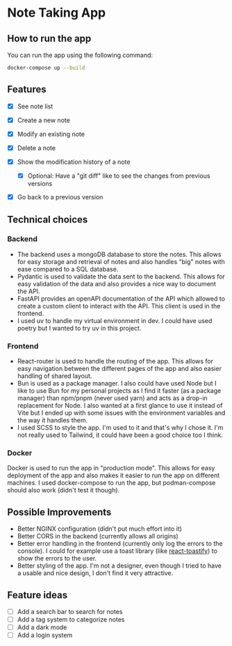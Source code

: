 # Note Taking App

## How to run the app

You can run the app using the following command:

```bash
docker-compose up --build
```

## Features
- [x] See note list
- [x] Create a new note
- [x] Modify an existing note
- [x] Delete a note
- [x] Show the modification history of a note
  - [x] Optional: Have a "git diff" like to see the changes from previous versions
- [x] Go back to a previous version


## Technical choices

### Backend

- The backend uses a mongoDB database to store the notes. This allows for easy storage and retrieval of notes and also handles "big" notes with ease compared to a SQL database.
- Pydantic is used to validate the data sent to the backend. This allows for easy validation of the data and also provides a nice way to document the API.
- FastAPI provides an openAPI documentation of the API which allowed to create a custom client to interact with the API. This client is used in the frontend.
- I used uv to handle my virtual environment in dev. I could have used poetry but I wanted to try uv in this project.

### Frontend

- React-router is used to handle the routing of the app. This allows for easy navigation between the different pages of the app and also easier handling of shared layout.
- Bun is used as a package manager. I also could have used Node but I like to use Bun for my personal projects as I find it faster (as a package manager) than npm/pnpm (never used yarn) and acts as a drop-in replacement for Node. I also wanted at a first glance to use it instead of Vite but I ended up with some issues with the environment variables and the way it handles them.
- I used SCSS to style the app. I'm used to it and that's why I chose it. I'm not really used to Tailwind, it could have been a good choice too I think.

### Docker
Docker is used to run the app in "production mode". This allows for easy deployment of the app and also makes it easier to run the app on different machines. I used docker-compose to run the app, but podman-compose should also work (didn't test it though).

## Possible Improvements
- Better NGINX configuration (didn't put much effort into it)
- Better CORS in the backend (currently allows all origins)
- Better error handling in the frontend (currently only log the errors to the console). I could for example use a toast library (like [react-toastify](https://www.npmjs.com/package/react-toastify)) to show the errors to the user.
- Better styling of the app. I'm not a designer, even though I tried to have a usable and nice design, I don't find it very attractive.

## Feature ideas
- [ ] Add a search bar to search for notes
- [ ] Add a tag system to categorize notes
- [ ] Add a dark mode
- [ ] Add a login system
